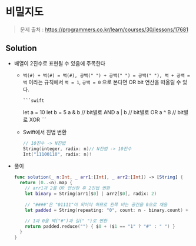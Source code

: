 # 비밀지도

> 문제 출처 : https://programmers.co.kr/learn/courses/30/lessons/17681

## Solution

- 배열이 2진수로 표현될 수 있음에 주목한다

  - `벽(#) + 벽(#) = 벽(#), 공백(" ") + 공백(" ") = 공백(" "), 벽 + 공백 = 벽` 이라는 규칙에서 `벽 = 1`, `공백 = 0` 으로 본다면 OR bit 연산을 떠올릴 수 있다.

        ```swift
      let a = 10
      let b = 5
      a & b  // bit별로 AND
      a | b  // bit별로 OR
      a ^ B  // bit별로 XOR
        ```

  - Swift에서 진법 변환

      ```swift
    // 10진수 -> N진법
    String(integer, radix: n)// N진법 -> 10진수
    Int("11100110", radix: n)!
    ```

- 풀이

  ```swift
  func solution(_ n:Int, _ arr1:[Int], _ arr2:[Int]) -> [String] {
  	return (0..<n).map {
      // arr1과 2를 OR 연산한 후 2진법 변환
      let binary = String(arr1[$0] | arr2[$0], radix: 2)
      
      // "####"은 "01111"이 되어야 하므로 왼쪽 비는 공간을 0으로 채움
      let padded = String(repeating: "0", count: n - binary.count) + binary
      
      // 1과 0을 벽("#")과 길(" ")로 변환
      return padded.reduce("") { $0 + ($1 == "1" ? "#" : " ") }
    }
  }
  ```